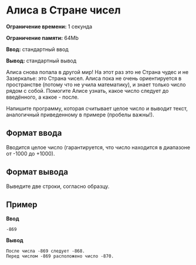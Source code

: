 # Алиса в Стране чисел

**Ограничение времени:** 1 секунда

**Ограничение памяти:** 64Mb

**Ввод:** стандартный ввод

**Вывод:** стандартный вывод

Алиса снова попала в другой мир! На этот раз это не Страна чудес и не Зазеркалье: это Страна чисел. Алиса пока не очень ориентируется в пространстве (потому что не учила математику), и знает только число рядом с собой. Помогите Алисе узнать, какое число следует до введённого, а какое - после.

Напишите программу, которая считывает целое число и выводит текст, аналогичный приведенному в примере (пробелы важны!).

## Формат ввода

Вводится целое число (гарантируется, что число находится в диапазоне от -1000 до +1000).

## Формат вывода

Выведите две строки, согласно образцу.

## Пример

**Ввод**
```
-869
```

**Вывод**
```
После числа -869 следует -868.
Перед числом -869 расположено число -870.
```